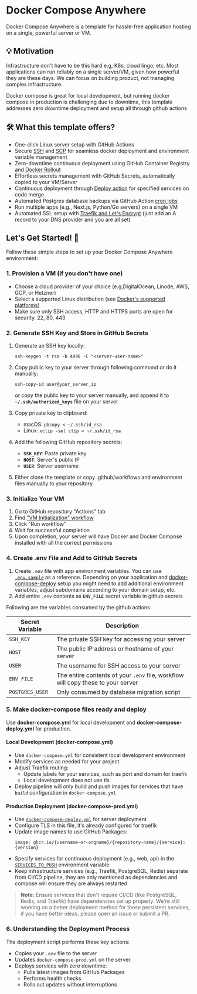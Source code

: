# Docker Compose Anywhere

Docker Compose Anywhere is a template for hassle-free application hosting on a single, powerful server or VM.

## 💡 Motivation
Infrastructure don't have to be this hard e.g, K8s, cloud lingo, etc. Most applications can run reliably on a single server/VM, given how powerful they are these days. We can focus on building product, not managing complex infrastructure.

Docker compose is great for local development, but running docker compose in production is challenging due to downtime, this template addresses zero downtime deployment and setup all through github actions

## 🛠️ What this template offers?
- One-click Linux server setup with GitHub Actions
- Secure [SSH](https://github.com/appleboy/ssh-action) and [SCP](https://github.com/appleboy/scp-action) for seamless docker deployment and environment variable management
- Zero-downtime continuous deployment using GitHub Container Registry and [Docker Rollout](https://github.com/Wowu/docker-rollout)
- Effortless secrets management with GitHub Secrets, automatically copied to your VM/Server
- Continuous deployment through [Deploy action](https://github.com/hadijaveed/docker-compose-anywhere/blob/main/.github/workflows/deploy.yml#L12) for specified services on code merge
- Automated Postgres database backups via GitHub Action [cron jobs](https://github.com/hadijaveed/docker-compose-anywhere/blob/main/.github/workflows/db-backup.yml)
- Run multiple apps (e.g., Next.js, Python/Go servers) on a single VM
- Automated SSL setup with [Traefik and Let's Encrypt](https://doc.traefik.io/traefik/user-guides/docker-compose/acme-tls/) (just add an A record to your DNS provider and you are all set)

## Let's Get Started! 🚀

Follow these simple steps to set up your Docker Compose Anywhere environment:

### 1. Provision a VM (if you don't have one)

- Choose a cloud provider of your choice (e.g,DigitalOcean, Linode, AWS, GCP, or Hetzner)
- Select a supported Linux distribution (see [Docker's supported platforms](https://docs.docker.com/engine/install/#supported-platforms))
- Make sure only SSH access, HTTP and HTTPS ports are open for security. 22, 80, 443

### 2. Generate SSH Key and Store in GitHub Secrets

1. Generate an SSH key locally:
   ```
   ssh-keygen -t rsa -b 4096 -C "<server-user-name>"
   ```

2. Copy public key to your server through following command or do it manually:
   ```
   ssh-copy-id user@your_server_ip
   ```

   or copy the public key to your server manually, and append it to **`~/.ssh/authorized_keys`** file on your server

3. Copy private key to clipboard:
   - macOS: `pbcopy < ~/.ssh/id_rsa`
   - Linux: `xclip -sel clip < ~/.ssh/id_rsa`

4. Add the following GitHub repository secrets:
   - **`SSH_KEY`**: Paste private key
   - **`HOST`**: Server's public IP
   - **`USER`**: Server username

5. Either clone the template or copy .github/workflows and environment files manually to your repository

### 3. Initialize Your VM

1. Go to GitHub repository "Actions" tab
2. Find ["VM Initialization" workflow](https://github.com/hadijaveed/docker-compose-anywhere/actions/workflows/vm_init.yml)
3. Click "Run workflow"
4. Wait for successful completion
5. Upon completion, your server will have Docker and Docker Compose installed with all the correct permissions

### 4. Create .env File and Add to GitHub Secrets

1. Create `.env` file with app environment variables. You can use [`.env.sample`](https://github.com/hadijaveed/docker-compose-anywhere/blob/main/.env.sample) as a reference. Depending on your application and [docker-compose-deploy](https://github.com/hadijaveed/docker-compose-anywhere/blob/main/docker-compose-deploy.yml) setup you might need to add additional environment variables, adjust subdomains according to your domain setup, etc.
2. Add entire `.env` contents as **`ENV_FILE`** secret variable in github secrets

Following are the variables consumed by the github actions

| Secret Variable | Description |
|-----------------|-------------|
| `SSH_KEY` | The private SSH key for accessing your server |
| `HOST` | The public IP address or hostname of your server |
| `USER` | The username for SSH access to your server |
| `ENV_FILE` | The entire contents of your `.env` file, workflow will copy these to your server |
| `POSTGRES_USER` | Only consumed by database migration script |


### 5. Make docker-compose files ready and deploy

Use **docker-compose.yml** for local development and **docker-compose-deploy.yml** for production.

#### Local Development (docker-compose.yml)
- Use `docker-compose.yml` for consistent local development environment
- Modify services as needed for your project
- Adjust Traefik routing:
  - Update labels for your services, such as port and domain for traefik
  - Local development does not use tls
- Deploy pipeline will only build and push images for services that have `build` configuration in `docker-compose.yml`

#### Production Deployment (docker-compose-prod.yml)
- Use [`docker-compose-deploy.yml`](https://github.com/hadijaveed/docker-compose-anywhere/blob/main/docker-compose-deploy.yml) for server deployment
- Configure TLS in this file, it's already configured for traefik
- Update image names to use GitHub Packages:
  ```
  image: ghcr.io/{username-or-orgname}/{repository-name}/{service}:{version}
  ```
- Specify services for continuous deployment (e.g., web, api) in the [`SERVICES_TO_PUSH`](https://github.com/hadijaveed/docker-compose-anywhere/blob/main/.github/workflows/deploy.yml#L12) environment variable
- Keep infrastructure services (e.g., Traefik, PostgreSQL, Redis) separate from CI/CD pipeline, they are only mentioned as dependencies and compose will ensure they are always restarted

> **Note:** Ensure services that don't require CI/CD (like PostgreSQL, Redis, and Traefik) have dependencies set up properly. We're still working on a better deployment method for these persistent services, if you have better ideas, please open an issue or submit a PR.

### 6. Understanding the Deployment Process

The deployment script performs these key actions:
- Copies your `.env` file to the server
- Updates `docker-compose-prod.yml` on the server
- Deploys services with zero downtime:
  - Pulls latest images from GitHub Packages
  - Performs health checks
  - Rolls out updates without interruptions